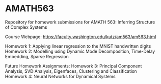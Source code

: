 # AMATH563

Repository for homework submissions for AMATH 563: Inferring Structure of Complex Systems

Course Webpage: https://faculty.washington.edu/kutz/am563/am563.html

Homework 1: Applying linear regression to the MNIST handwritten digits
Homework 2: Modelling using Dynamic Mode Decomposition, Time-Delay Embedding, Sparse Regression 

Future Homework Assignments:
Homework 3: Principal Component Analysis, SVD Analysis, Eigenfaces, Clustering and Classification
Homework 4: Neural Networks for Dynamical Systems
